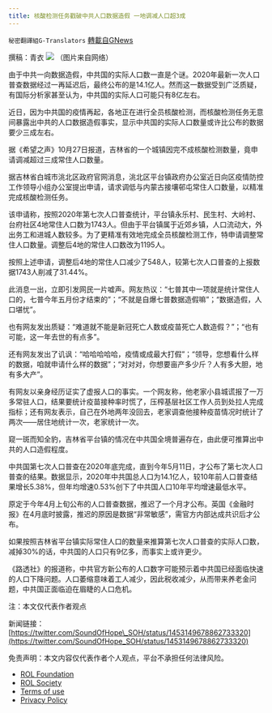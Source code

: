 ```yaml
---
title: 核酸检测任务戳破中共人口数据造假 一地调减人口超3成
---
```

`秘密翻譯組G-Translators` [轉載自GNews](https://gnews.org/zh-hans/1623193/)

撰稿：青衣
![](https://assets.gnews.org/wp-content/uploads/2021/10/图片1-91.png)
（图片来自网络）

由于中共一向数据造假，中共国的实际人口数一直是个谜。2020年最新一次人口普查数据经过一再延迟后，最终公布的是14.1亿人。然而这一数据受到广泛质疑，有国际分析家甚至认为，中共国的实际人口可能只有8亿左右。

近日，因为中共国的疫情再起，各地正在进行全员核酸检测，而核酸检测任务无意间暴露出中共的人口数据造假事实，显示中共国的实际人口数量或许比公布的数据要少三成左右。

据《希望之声》10月27日报道，吉林省的一个城镇因完不成核酸检测数量，竟申请调减超过三成常住人口数量。

据吉林省白城市洮北区政府官网消息，洮北区平台镇政府办公室近日向区疫情防控工作领导小组办公室提出申请，请求调低与内蒙古接壤邨屯常住人口数量，以精准完成核酸检测任务。

该申请称，按照2020年第七次人口普查统计，平台镇永乐村、民生村、大岭村、台府社区4地常住人口数为1743人。但由于平台镇属于近郊乡镇，人口流动大，外出务工和进城人数较多。为了更精准有效地完成全员核酸检测工作，特申请调整常住人口数量。调整后4地的常住人口数改为1195人。

按照上述申请，调整后4地的常住人口减少了548人，较第七次人口普查的上报数据1743人削减了31.44%。

此消息一出，立即引发网民一片嘘声。网友热议：“七普其中一项就是统计常住人口的，七普今年五月份才结束的”；“不就是自爆七普数据造假嘛”；“数据造假，人口堪忧”。

也有网友发出质疑：“难道就不能是新冠死亡人数或疫苗死亡人数造假？”；“也有可能，这一年去世的有点多”。

还有网友发出了讥讽：“哈哈哈哈哈，疫情或成最大打假”；“领导，您想看什么样的数据，咱就申请什么样的数据”；“对对对，你想要亩产多少斤？人有多大胆，地有多大产”。

有网友以亲身经历证实了虚报人口的事实。一个网友称，他老家小县城谎报了一万多常驻人口，结果要统计疫苗接种率时慌了，压榨基层社区工作人员到处拉人完成指标；还有网友表示，自己在外地两年没回去，老家调查他接种疫苗情况时统计了两次——居住地统计一次，老家统计一次。

窥一斑而知全豹，吉林省平台镇的情况在中共国全境普遍存在，由此便可推算出中共的人口造假程度。

中共国第七次人口普查在2020年底完成，直到今年5月11日，才公布了第七次人口普查的结果。数据显示，2020年中共国总人口为14.1亿人，较10年前人口普查结果增长5.38%，但年均增速0.53%创下了中共国人口10年平均增速最低水平。

原定于今年4月上旬公布的人口普查数据，推迟了一个月才公布。英国《金融时报》在4月底时披露，推迟的原因是数据“非常敏感”，需官方内部达成共识后才公布。

如果按照吉林省平台镇实际常住人口的数量来推算第七次人口普查的实际人口数，减掉30%的话，中共国的人口只有9亿多，而事实上或许更少。

《路透社》的报道称，中共官方新公布的人口数字可能预示着中共国已经面临快速的人口下降问题。人口萎缩意味着工人减少，因此税收减少，从而带来养老金问题，中共国正面临迫在眉睫的人口危机。

注：本文仅代表作者观点

新闻链接：[https://twitter.com/SoundOfHope\_SOH/status/1453149678862733320](https://twitter.com/SoundOfHope_SOH/status/1453149678862733320)

 

免责声明：本文内容仅代表作者个人观点，平台不承担任何法律风险。

- [ROL Foundation](https://rolfoundation.org/)
- [ROL Society](https://rolsociety.org/)
- [Terms of use](https://gnews.org/terms-of-use-3/)
- [Privacy Policy](https://gnews.org/privacy-policy/)
